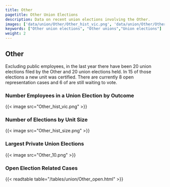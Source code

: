 ```yaml
---
title: Other
pagetitle: Other Union Elections
description: Data on recent union elections involving the Other.
images: ['data/union/Other/Other_hist_vic.png', 'data/union/Other/Other_hist_size.png', 'data/union/Other/Other_10.png']
keywords: ["Other union elections", "Other unions","Union elections"]
weight: 2
---
```

##  Other

Excluding public employees, in the last year there have been 20 union elections filed by the Other and 20 union elections held. In 15 of those elections a new unit was certified. There are currently 8 open representation cases and 6 of are still waiting to vote.

### Number Employees in a Union Election by Outcome
{{< image src="Other_hist_vic.png" >}}

### Number of Elections by Unit Size
{{< image src="Other_hist_size.png" >}}

### Largest Private Union Elections
{{< image src="Other_10.png" >}}

### Open Election Related Cases
{{< readtable table="/tables/union/Other_open.html" >}}

